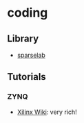 # coding

## Library

- [sparselab](http://sparselab.stanford.edu/)



## Tutorials

### ZYNQ

- [Xilinx Wiki](https://xilinx-wiki.atlassian.net/wiki/spaces/A/overview): very rich!
